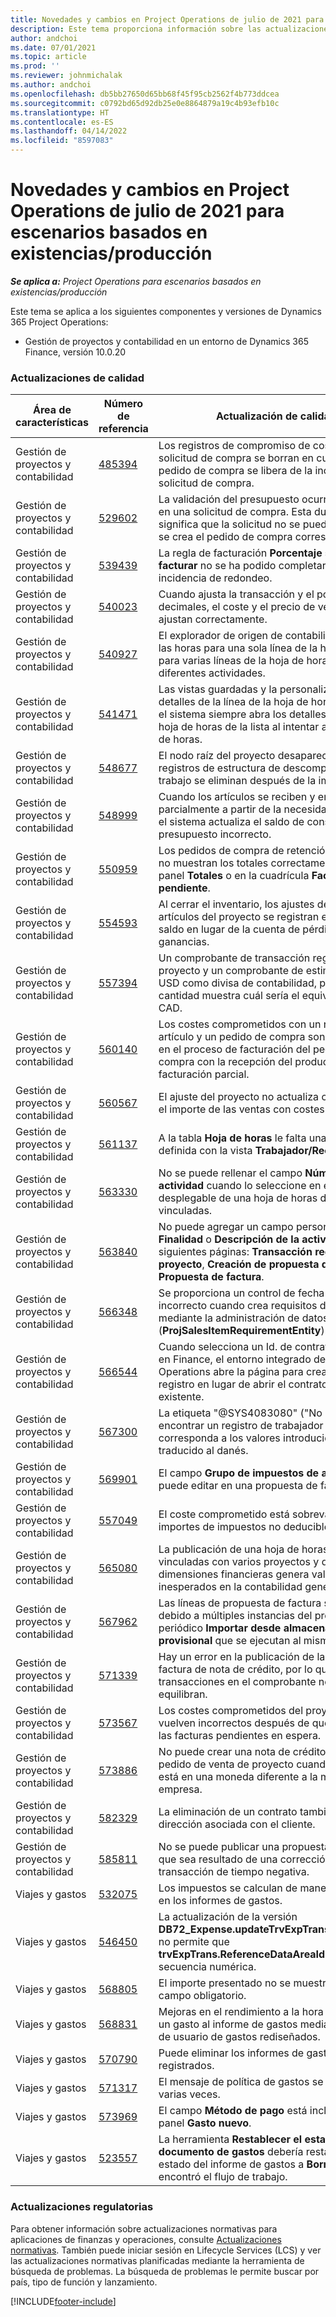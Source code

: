 ```yaml
---
title: Novedades y cambios en Project Operations de julio de 2021 para escenarios basados en existencias/producción
description: Este tema proporciona información sobre las actualizaciones de calidad disponibles en la versión de julio de 2021 de Project Operations para escenarios basados en existencias/producción.
author: andchoi
ms.date: 07/01/2021
ms.topic: article
ms.prod: ''
ms.reviewer: johnmichalak
ms.author: andchoi
ms.openlocfilehash: db5bb27650d65bb68f45f95cb2562f4b773ddcea
ms.sourcegitcommit: c0792bd65d92db25e0e8864879a19c4b93efb10c
ms.translationtype: HT
ms.contentlocale: es-ES
ms.lasthandoff: 04/14/2022
ms.locfileid: "8597083"
---
```

# <a name="whats-new-or-changed-in-project-operations-july-2021-for-stockedproduction-based-scenarios"></a>Novedades y cambios en Project Operations de julio de 2021 para escenarios basados en existencias/producción

_**Se aplica a:** Project Operations para escenarios basados en existencias/producción_

Este tema se aplica a los siguientes componentes y versiones de Dynamics 365 Project Operations:

- Gestión de proyectos y contabilidad en un entorno de Dynamics 365 Finance, versión 10.0.20
 
### <a name="quality-updates"></a>Actualizaciones de calidad
                                                                                                                                                                                  
| Área de características                      | Número de referencia| Actualización de calidad                                                                                                                                                                          |
|-----------------------------------|--------|---------------------------------------------------------------------------------------------------------------------------------------------------------------------------------|
| Gestión de proyectos y contabilidad | [485394](https://fix.lcs.dynamics.com/Issue/Details/?bugId=485394) | Los registros de compromiso de costes de una solicitud de compra se borran en cuanto el pedido de compra se libera de la incidencia de la solicitud de compra.                                                                           |
| Gestión de proyectos y contabilidad | [529602](https://fix.lcs.dynamics.com/Issue/Details/?bugId=529602) | La validación del presupuesto ocurre dos veces en una solicitud de compra. Esta duplicación significa que la solicitud no se puede cerrar y no se crea el pedido de compra correspondiente.                                                                                                                        |
| Gestión de proyectos y contabilidad | [539439](https://fix.lcs.dynamics.com/Issue/Details/?bugId=539439) | La regla de facturación **Porcentaje sobre el que facturar** no se ha podido completar por una incidencia de redondeo.                                                                              |
| Gestión de proyectos y contabilidad | [540023](https://fix.lcs.dynamics.com/Issue/Details/?bugId=540023) | Cuando ajusta la transacción y el porcentaje tiene decimales, el coste y el precio de venta no se ajustan correctamente.                                      |
| Gestión de proyectos y contabilidad | [540927](https://fix.lcs.dynamics.com/Issue/Details/?bugId=540927) | El explorador de origen de contabilidad muestra las horas para una sola línea de la hoja de horas para varias líneas de la hoja de horas con diferentes actividades.                                      |
| Gestión de proyectos y contabilidad | [541471](https://fix.lcs.dynamics.com/Issue/Details/?bugId=541471) | Las vistas guardadas y la personalización de los detalles de la línea de la hoja de horas hacen que el sistema siempre abra los detalles de la primera hoja de horas de la lista al intentar abrir una hoja de horas.  |
| Gestión de proyectos y contabilidad | [548677](https://fix.lcs.dynamics.com/Issue/Details/?bugId=548677) | El nodo raíz del proyecto desaparece y los registros de estructura de descomposición de trabajo se eliminan después de la importación.                                                                                             |
| Gestión de proyectos y contabilidad | [548999](https://fix.lcs.dynamics.com/Issue/Details/?bugId=548999) | Cuando los artículos se reciben y emiten parcialmente a partir de la necesidad de artículos, el sistema actualiza el saldo de consumo de presupuesto incorrecto. |
| Gestión de proyectos y contabilidad | [550959](https://fix.lcs.dynamics.com/Issue/Details/?bugId=550959) | Los pedidos de compra de retención del proyecto no muestran los totales correctamente en el panel **Totales** o en la cuadrícula **Factura pendiente**.                                                                  |
| Gestión de proyectos y contabilidad | [554593](https://fix.lcs.dynamics.com/Issue/Details/?bugId=554593) | Al cerrar el inventario, los ajustes de coste de los artículos del proyecto se registran en la cuenta de saldo en lugar de la cuenta de pérdidas y ganancias.                                                            |
| Gestión de proyectos y contabilidad | [557394](https://fix.lcs.dynamics.com/Issue/Details/?bugId=557394) | Un comprobante de transacción registrado en el proyecto y un comprobante de estimación utilizan USD como divisa de contabilidad, pero la cantidad muestra cuál sería el equivalente en CAD.              |
| Gestión de proyectos y contabilidad | [560140](https://fix.lcs.dynamics.com/Issue/Details/?bugId=560140) | Los costes comprometidos con un requisito de artículo y un pedido de compra son incorrectos en el proceso de facturación del pedido de compra con la recepción del producto parcial y la facturación parcial.       |
| Gestión de proyectos y contabilidad | [560567](https://fix.lcs.dynamics.com/Issue/Details/?bugId=560567) | El ajuste del proyecto no actualiza correctamente el importe de las ventas con costes indirectos.                                                                                    |
| Gestión de proyectos y contabilidad | [561137](https://fix.lcs.dynamics.com/Issue/Details/?bugId=561137) | A la tabla **Hoja de horas** le falta una relación definida con la vista **Trabajador/Recurso**.                                                                                   |
| Gestión de proyectos y contabilidad | [563330](https://fix.lcs.dynamics.com/Issue/Details/?bugId=563330) | No se puede rellenar el campo **Número de actividad** cuando lo seleccione en el menú desplegable de una hoja de horas de empresas vinculadas.                                                                 |
| Gestión de proyectos y contabilidad | [563840](https://fix.lcs.dynamics.com/Issue/Details/?bugId=563840) | No puede agregar un campo personalizado **Finalidad** o **Descripción de la actividad** a las siguientes páginas: **Transacción registrada del proyecto**, **Creación de propuesta de factura** o **Propuesta de factura**.  |
| Gestión de proyectos y contabilidad | [566348](https://fix.lcs.dynamics.com/Issue/Details/?bugId=566348) | Se proporciona un control de fecha de entrega incorrecto cuando crea requisitos de artículo mediante la administración de datos (**ProjSalesItemRequirementEntity**).                                              |
| Gestión de proyectos y contabilidad | [566544](https://fix.lcs.dynamics.com/Issue/Details/?bugId=566544) | Cuando selecciona un Id. de contrato de proyecto en Finance, el entorno integrado de Project Operations abre la página para crear un nuevo registro en lugar de abrir el contrato de proyecto existente.                                                                                                                 |
| Gestión de proyectos y contabilidad | [567300](https://fix.lcs.dynamics.com/Issue/Details/?bugId=567300) |  La etiqueta "@SYS4083080" ("No se puede encontrar un registro de trabajador único que corresponda a los valores introducidos") no se ha traducido al danés.                                |
| Gestión de proyectos y contabilidad | [569901](https://fix.lcs.dynamics.com/Issue/Details/?bugId=569901) | El campo **Grupo de impuestos de artículos** no se puede editar en una propuesta de factura.                                                                               |
| Gestión de proyectos y contabilidad | [557049](https://fix.lcs.dynamics.com/Issue/Details/?bugId=557049) | El coste comprometido está sobrevalorado con importes de impuestos no deducibles.                                                                                                    |
| Gestión de proyectos y contabilidad | [565080](https://fix.lcs.dynamics.com/Issue/Details/?bugId=565080) | La publicación de una hoja de horas de empresas vinculadas con varios proyectos y diferentes dimensiones financieras genera valores inesperados en la contabilidad general.                             |
| Gestión de proyectos y contabilidad | [567962](https://fix.lcs.dynamics.com/Issue/Details/?bugId=567962) | Las líneas de propuesta de factura se duplican debido a múltiples instancias del proceso periódico **Importar desde almacenamiento provisional** que se ejecutan al mismo tiempo.                                      |
| Gestión de proyectos y contabilidad | [571339](https://fix.lcs.dynamics.com/Issue/Details/?bugId=571339) | Hay un error en la publicación de la propuesta de factura de nota de crédito, por lo que las transacciones en el comprobante no se equilibran.    |
| Gestión de proyectos y contabilidad | [573567](https://fix.lcs.dynamics.com/Issue/Details/?bugId=573567) | Los costes comprometidos del proyecto se vuelven incorrectos después de que se liberen las facturas pendientes en espera.                                                                             |
| Gestión de proyectos y contabilidad | [573886](https://fix.lcs.dynamics.com/Issue/Details/?bugId=573886) | No puede crear una nota de crédito para un pedido de venta de proyecto cuando el impuesto está en una moneda diferente a la moneda de la empresa.                                      |
| Gestión de proyectos y contabilidad | [582329](https://fix.lcs.dynamics.com/Issue/Details/?bugId=582329) | La eliminación de un contrato también elimina la dirección asociada con el cliente.                                                                                     |
| Gestión de proyectos y contabilidad | [585811](https://fix.lcs.dynamics.com/Issue/Details/?bugId=585811) | No se puede publicar una propuesta de factura que sea resultado de una corrección de transacción de tiempo negativa.                                                                    |
| Viajes y gastos                  | [532075](https://fix.lcs.dynamics.com/Issue/Details/?bugId=532075) | Los impuestos se calculan de manera diferente en los informes de gastos.                                                                                                                  |
| Viajes y gastos                  | [546450](https://fix.lcs.dynamics.com/Issue/Details/?bugId=546450) | La actualización de la versión **DB72_Expense.updateTrvExpTransProjTransId()** no permite que **trvExpTrans.ReferenceDataAreaId** cree la nueva secuencia numérica.                    |
| Viajes y gastos                  | [568805](https://fix.lcs.dynamics.com/Issue/Details/?bugId=568805) | El importe presentado no se muestra con el campo obligatorio.                                                                                                             |
| Viajes y gastos                  | [568831](https://fix.lcs.dynamics.com/Issue/Details/?bugId=568831) | Mejoras en el rendimiento a la hora de adjuntar un gasto al informe de gastos mediante la interfaz de usuario de gastos rediseñados.                                                            |
| Viajes y gastos                  | [570790](https://fix.lcs.dynamics.com/Issue/Details/?bugId=570790) | Puede eliminar los informes de gastos registrados.                                                                                           |
| Viajes y gastos                  | [571317](https://fix.lcs.dynamics.com/Issue/Details/?bugId=571317) | El mensaje de política de gastos se muestra varias veces.                                                                                                       |
| Viajes y gastos                  | [573969](https://fix.lcs.dynamics.com/Issue/Details/?bugId=573969) | El campo **Método de pago** está incluido en el panel **Gasto nuevo**.                                                                                                      |
| Viajes y gastos                  | [523557](https://fix.lcs.dynamics.com/Issue/Details/?bugId=523557) | La herramienta **Restablecer el estado del documento de gastos** debería restablecer el estado del informe de gastos a **Borrador** si no se encontró el flujo de trabajo. 

### <a name="regulatory-updates"></a>Actualizaciones regulatorias
Para obtener información sobre actualizaciones normativas para aplicaciones de finanzas y operaciones, consulte [Actualizaciones normativas](/dynamics365/finance/localizations/regulatory-updates). También puede iniciar sesión en Lifecycle Services (LCS) y ver las actualizaciones normativas planificadas mediante la herramienta de búsqueda de problemas. La búsqueda de problemas le permite buscar por país, tipo de función y lanzamiento.


[!INCLUDE[footer-include](../../includes/footer-banner.md)]
